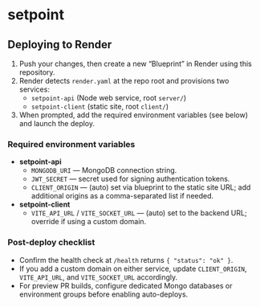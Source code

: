 # setpoint

## Deploying to Render
1. Push your changes, then create a new “Blueprint” in Render using this repository.
2. Render detects `render.yaml` at the repo root and provisions two services:
   - `setpoint-api` (Node web service, root `server/`)
   - `setpoint-client` (static site, root `client/`)
3. When prompted, add the required environment variables (see below) and launch the deploy.

### Required environment variables
- **setpoint-api**  
  - `MONGODB_URI` — MongoDB connection string.
  - `JWT_SECRET` — secret used for signing authentication tokens.
  - `CLIENT_ORIGIN` — (auto) set via blueprint to the static site URL; add additional origins as a comma-separated list if needed.
- **setpoint-client**  
  - `VITE_API_URL` / `VITE_SOCKET_URL` — (auto) set to the backend URL; override if using a custom domain.

### Post-deploy checklist
- Confirm the health check at `/health` returns `{ "status": "ok" }`.
- If you add a custom domain on either service, update `CLIENT_ORIGIN`, `VITE_API_URL`, and `VITE_SOCKET_URL` accordingly.
- For preview PR builds, configure dedicated Mongo databases or environment groups before enabling auto-deploys.
